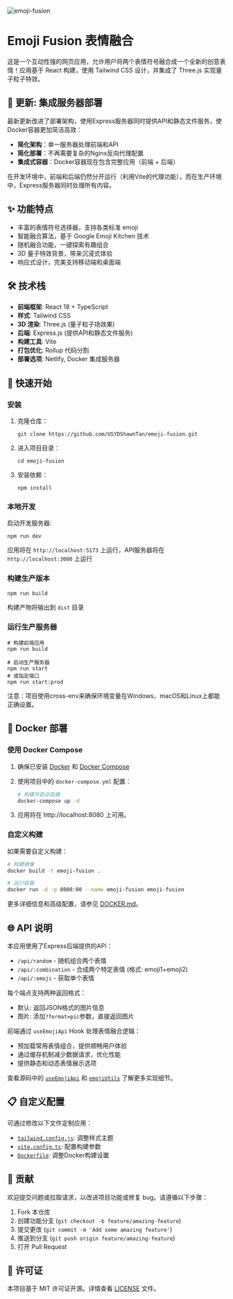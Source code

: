 ![emoji-fusion](https://socialify.git.ci/USYDShawnTan/emoji-fusion/image?description=1&font=Jost&forks=1&issues=1&language=1&logo=https%3A%2F%2Femoji.433200.xyz%2Ffavicon.svg&name=1&pattern=Circuit+Board&pulls=1&stargazers=1&theme=Light)
# Emoji Fusion 表情融合

这是一个互动性强的网页应用，允许用户将两个表情符号融合成一个全新的创意表情！应用基于 React 构建，使用 Tailwind CSS 设计，并集成了 Three.js 实现量子粒子特效。

## 📢 更新: 集成服务器部署

最新更新改进了部署架构，使用Express服务器同时提供API和静态文件服务，使Docker容器更加简洁高效：

- **简化架构**：单一服务器处理前端和API
- **简化部署**：不再需要复杂的Nginx反向代理配置
- **集成式容器**：Docker容器现在包含完整应用（前端 + 后端）

在开发环境中，前端和后端仍然分开运行（利用Vite的代理功能），而在生产环境中，Express服务器同时处理所有内容。

## ✨ 功能特点

- 丰富的表情符号选择器，支持各类标准 emoji
- 智能融合算法，基于 Google Emoji Kitchen 技术
- 随机融合功能，一键探索有趣组合
- 3D 量子特效背景，带来沉浸式体验
- 响应式设计，完美支持移动端和桌面端

## 🛠️ 技术栈

- **前端框架**: React 18 + TypeScript
- **样式**: Tailwind CSS
- **3D 渲染**: Three.js (量子粒子场效果)
- **后端**: Express.js (提供API和静态文件服务)
- **构建工具**: Vite
- **打包优化**: Rollup 代码分割
- **部署选项**: Netlify, Docker 集成服务器

## 🚀 快速开始

### 安装

1. 克隆仓库：
   ```
   git clone https://github.com/USYDShawnTan/emoji-fusion.git
   ```
2. 进入项目目录：
   ```
   cd emoji-fusion
   ```
3. 安装依赖：
   ```
   npm install
   ```

### 本地开发

启动开发服务器:

```
npm run dev
```

应用将在 `http://localhost:5173` 上运行，API服务器将在 `http://localhost:3000` 上运行

### 构建生产版本

```
npm run build
```

构建产物将输出到 `dist` 目录

### 运行生产服务器

```
# 构建前端应用
npm run build

# 启动生产服务器
npm run start
# 或指定端口
npm run start:prod 
```

注意：项目使用cross-env来确保环境变量在Windows、macOS和Linux上都能正确设置。

## 🐳 Docker 部署

### 使用 Docker Compose

1. 确保已安装 [Docker](https://docs.docker.com/get-docker/) 和 [Docker Compose](https://docs.docker.com/compose/install/)

2. 使用项目中的 `docker-compose.yml` 配置：

   ```bash
   # 构建并启动容器
   docker-compose up -d
   ```

3. 应用将在 http://localhost:8080 上可用。

### 自定义构建

如果需要自定义构建：

```bash
# 构建镜像
docker build -t emoji-fusion .

# 运行容器
docker run -d -p 8080:80 --name emoji-fusion emoji-fusion
```

更多详细信息和高级配置，请参见 [DOCKER.md](./DOCKER.md)。

## 🌐 API 说明

本应用使用了Express后端提供的API：

- `/api/random` - 随机组合两个表情
- `/api/:combination` - 合成两个特定表情 (格式: emoji1+emoji2)
- `/api/:emoji` - 获取单个表情

每个端点支持两种返回格式：
- 默认: 返回JSON格式的图片信息
- 图片: 添加`?format=pic`参数，直接返回图片

前端通过 `useEmojiApi` Hook 处理表情融合逻辑：

- 预加载常用表情组合，提供顺畅用户体验
- 通过缓存机制减少数据请求，优化性能
- 提供静态和动态表情展示选项

查看源码中的 [`useEmojiApi`](./src/hooks/useEmojiApi.ts) 和 [`emojiUtils`](./src/utils/emojiUtils.ts) 了解更多实现细节。

## 📋 自定义配置

可通过修改以下文件定制应用：

- [`tailwind.config.js`](./tailwind.config.js): 调整样式主题
- [`vite.config.ts`](./vite.config.ts): 配置构建参数
- [`Dockerfile`](./Dockerfile): 调整Docker构建设置

## 👥 贡献

欢迎提交问题或拉取请求，以改进项目功能或修复 bug。请遵循以下步骤：

1. Fork 本仓库
2. 创建功能分支 (`git checkout -b feature/amazing-feature`)
3. 提交更改 (`git commit -m 'Add some amazing feature'`)
4. 推送到分支 (`git push origin feature/amazing-feature`)
5. 打开 Pull Request

## 📄 许可证

本项目基于 MIT 许可证开源。详情查看 [LICENSE](./LICENSE) 文件。
